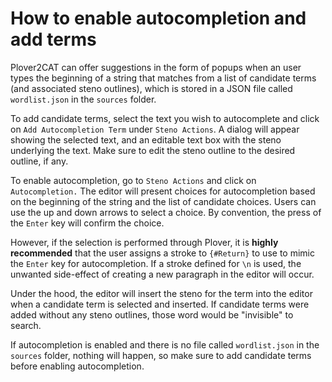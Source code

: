 # How to enable autocompletion and add terms

Plover2CAT can offer suggestions in the form of popups when an user types the beginning of a string that matches from a list of candidate terms (and associated steno outlines), which is stored in a JSON file called `wordlist.json` in the `sources` folder.

To add candidate terms, select the text you wish to autocomplete and click on `Add Autocompletion Term` under `Steno Actions`. A dialog will appear showing the selected text, and an editable text box with the steno underlying the text. Make sure to edit the steno outline to the desired outline, if any.

To enable autocompletion, go to `Steno Actions` and click on `Autocompletion.` The editor will present choices for autocompletion based on the beginning of the string and the list of candidate choices. Users can use the up and down arrows to select a choice. By convention, the press of the `Enter` key will confirm the choice.

However, if the selection is performed through Plover, it is **highly recommended** that the user assigns a stroke to `{#Return}` to use to mimic the `Enter` key for autocompletion. If a stroke defined for `\n` is used, the unwanted side-effect of creating a new paragraph in the editor will occur.

Under the hood, the editor will insert the steno for the term into the editor when a candidate term is selected and inserted. If candidate terms were added without any steno outlines, those word would be "invisible" to search.

If autocompletion is enabled and there is no file called `wordlist.json` in the `sources` folder, nothing will happen, so make sure to add candidate terms before enabling autocompletion.

